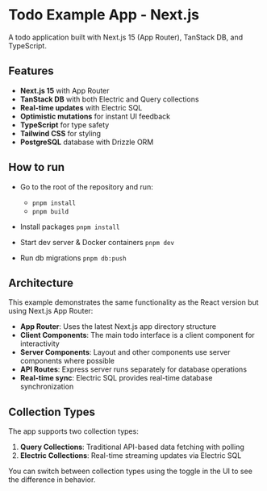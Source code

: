 # Todo Example App - Next.js

A todo application built with Next.js 15 (App Router), TanStack DB, and TypeScript.

## Features

- **Next.js 15** with App Router
- **TanStack DB** with both Electric and Query collections
- **Real-time updates** with Electric SQL
- **Optimistic mutations** for instant UI feedback
- **TypeScript** for type safety
- **Tailwind CSS** for styling
- **PostgreSQL** database with Drizzle ORM

## How to run

- Go to the root of the repository and run:

  - `pnpm install`
  - `pnpm build`

- Install packages
  `pnpm install`

- Start dev server & Docker containers
  `pnpm dev`

- Run db migrations
  `pnpm db:push`

## Architecture

This example demonstrates the same functionality as the React version but using Next.js App Router:

- **App Router**: Uses the latest Next.js app directory structure
- **Client Components**: The main todo interface is a client component for interactivity
- **Server Components**: Layout and other components use server components where possible
- **API Routes**: Express server runs separately for database operations
- **Real-time sync**: Electric SQL provides real-time database synchronization

## Collection Types

The app supports two collection types:

1. **Query Collections**: Traditional API-based data fetching with polling
2. **Electric Collections**: Real-time streaming updates via Electric SQL

You can switch between collection types using the toggle in the UI to see the difference in behavior. 